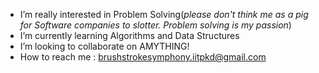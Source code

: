 - I’m really interested in Problem Solving(_please don't think me as a pig for Software companies to slotter. Problem solving is my passion_)
- I’m currently learning Algorithms and Data Structures
- I’m looking to collaborate on AMYTHING!
- How to reach me : [brushstrokesymphony.iitpkd@gmail.com](mailto:brushstrokesymphony.iitpkd@gmail.com?subject=Test)

<!---
brushstrokesymphony/brushstrokesymphony is a ✨ special ✨ repository because its `README.md` (this file) appears on your GitHub profile.
You can click the Preview link to take a look at your changes.
--->
